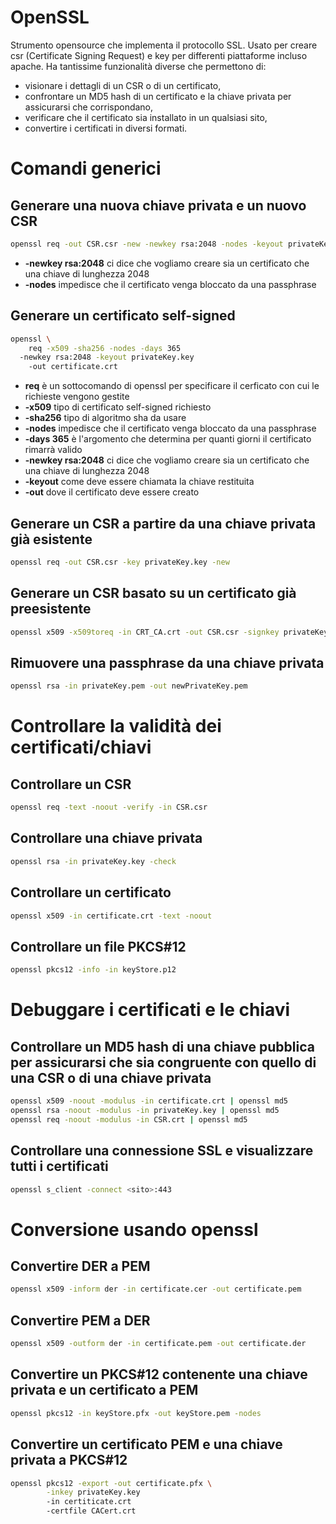 # OpenSSL

Strumento opensource che implementa il protocollo SSL. Usato per creare csr (Certificate Signing Request) e key per differenti  piattaforme incluso apache. Ha tantissime funzionalità diverse che permettono di: 

- visionare i dettagli di un CSR o di un certificato,
- confrontare un MD5 hash di un certificato e la chiave privata per assicurarsi che corrispondano,
- verificare che il certificato sia installato in un qualsiasi sito,
- convertire i certificati in diversi formati.

# Comandi generici

## Generare una nuova chiave privata e un nuovo CSR

```bash
openssl req -out CSR.csr -new -newkey rsa:2048 -nodes -keyout privateKey.key
```

- **-newkey rsa:2048** ci dice che vogliamo creare sia un certificato che una chiave di lunghezza 2048
- **-nodes** impedisce che il certificato venga bloccato da una passphrase

## Generare un certificato self-signed

```bash
openssl \
	req -x509 -sha256 -nodes -days 365
  -newkey rsa:2048 -keyout privateKey.key
	-out certificate.crt
```

- **req** è un sottocomando di openssl per specificare il cerficato con cui le richieste vengono gestite
- **-x509** tipo di certificato self-signed richiesto
- **-sha256** tipo di algoritmo sha da usare
- **-nodes** impedisce che il certificato venga bloccato da una passphrase
- **-days 365** è l'argomento che determina per quanti giorni il certificato rimarrà valido
- **-newkey rsa:2048** ci dice che vogliamo creare sia un certificato che una chiave di lunghezza 2048
- **-keyout** come deve essere chiamata la chiave restituita
- **-out** dove il certificato deve essere creato

## Generare un CSR a partire da una chiave privata già esistente

```bash
openssl req -out CSR.csr -key privateKey.key -new
```

## Generare un CSR basato su un certificato già preesistente

```bash
openssl x509 -x509toreq -in CRT_CA.crt -out CSR.csr -signkey privateKey.key
```

## Rimuovere una passphrase da una chiave privata

```bash
openssl rsa -in privateKey.pem -out newPrivateKey.pem
```

# Controllare la validità dei certificati/chiavi

## Controllare un CSR

```bash
openssl req -text -noout -verify -in CSR.csr
```

## Controllare una chiave privata

```bash
openssl rsa -in privateKey.key -check
```

## Controllare un certificato

```bash
openssl x509 -in certificate.crt -text -noout
```

## Controllare un file PKCS#12

```bash
openssl pkcs12 -info -in keyStore.p12 
```

# Debuggare i certificati e le chiavi

## Controllare un MD5 hash di una chiave pubblica per assicurarsi che sia congruente con quello di una CSR o di una chiave privata

```bash
openssl x509 -noout -modulus -in certificate.crt | openssl md5
openssl rsa -noout -modulus -in privateKey.key | openssl md5
openssl req -noout -modulus -in CSR.crt | openssl md5
```

## Controllare una connessione SSL e visualizzare tutti i certificati

```bash
openssl s_client -connect <sito>:443
```

# Conversione usando openssl

## Convertire DER a PEM

```bash
openssl x509 -inform der -in certificate.cer -out certificate.pem
```

## Convertire PEM a DER

```bash
openssl x509 -outform der -in certificate.pem -out certificate.der
```

## Convertire un PKCS#12 contenente una chiave privata e un certificato a PEM

```bash
openssl pkcs12 -in keyStore.pfx -out keyStore.pem -nodes
```

## Convertire un certificato PEM e una chiave privata a PKCS#12

```bash
openssl pkcs12 -export -out certificate.pfx \
		-inkey privateKey.key 
		-in certiticate.crt 
		-certfile CACert.crt
```
